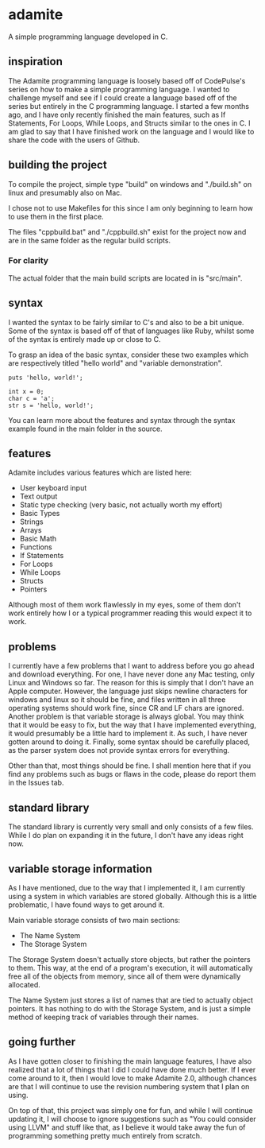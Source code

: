 # adamite
A simple programming language developed in C.

## inspiration

The Adamite programming language is loosely based off of CodePulse's series on how to make a simple programming language. I wanted to challenge myself and see if I could create a language based off of the series but entirely in the C programming language. I started a few months ago, and I have only recently finished the main features, such as If Statements, For Loops, While Loops, and Structs similar to the ones in C. I am glad to say that I have finished work on the language and I would like to share the code with the users of Github.

## building the project

To compile the project, simple type "build" on windows and "./build.sh" on linux and presumably also on Mac.

I chose not to use Makefiles for this since I am only beginning to learn how to use them in the first place.

The files "cppbuild.bat" and "./cppbuild.sh" exist for the project now and are in the same folder as the regular build scripts.

### For clarity

The actual folder that the main build scripts are located in is "src/main".

## syntax

I wanted the syntax to be fairly similar to C's and also to be a bit unique. Some of the syntax is based off of that of languages like Ruby, whilst some of the syntax is entirely made up or close to C.

To grasp an idea of the basic syntax, consider these two examples which are respectively titled "hello world" and "variable demonstration".

```
puts 'hello, world!';
```

```
int x = 0;
char c = 'a';
str s = 'hello, world!';
```

You can learn more about the features and syntax through the syntax example found in the main folder in the source.

## features

Adamite includes various features which are listed here:

- User keyboard input
- Text output
- Static type checking (very basic, not actually worth my effort)
- Basic Types
- Strings
- Arrays
- Basic Math
- Functions
- If Statements
- For Loops
- While Loops
- Structs
- Pointers

Although most of them work flawlessly in my eyes, some of them don't work entirely how I or a typical programmer reading this would expect it to work.

## problems

I currently have a few problems that I want to address before you go ahead and download everything. For one, I have never done any Mac testing, only Linux and Windows so far. The reason for this is simply that I don't have an Apple computer. However, the language just skips newline characters for windows and linux so it should be fine, and files written in all three operating systems should work fine, since CR and LF chars are ignored. Another problem is that variable storage is always global. You may think that it would be easy to fix, but the way that I have implemented everything, it would presumably be a little hard to implement it. As such, I have never gotten around to doing it. Finally, some syntax should be carefully placed, as the parser system does not provide syntax errors for everything.

Other than that, most things should be fine. I shall mention here that if you find any problems such as bugs or flaws in the code, please do report them in the Issues tab.

## standard library

The standard library is currently very small and only consists of a few files. While I do plan on expanding it in the future, I don't have any ideas right now.

## variable storage information

As I have mentioned, due to the way that I implemented it, I am currently using a system in which variables are stored globally. Although this is a little problematic, I have found ways to get around it.

Main variable storage consists of two main sections:
- The Name System
- The Storage System

The Storage System doesn't actually store objects, but rather the pointers to them. This way, at the end of a program's execution, it will automatically free all of the objects from memory, since all of them were dynamically allocated.

The Name System just stores a list of names that are tied to actually object pointers. It has nothing to do with the Storage System, and is just a simple method of keeping track of variables through their names.

## going further

As I have gotten closer to finishing the main language features, I have also realized that a lot of things that I did I could have done much better. If I ever come around to it, then I would love to make Adamite 2.0, although chances are that I will continue to use the revision numbering system that I plan on using.

On top of that, this project was simply one for fun, and while I will continue updating it, I will choose to ignore suggestions such as "You could consider using LLVM" and stuff like that, as I believe it would take away the fun of programming something pretty much entirely from scratch.